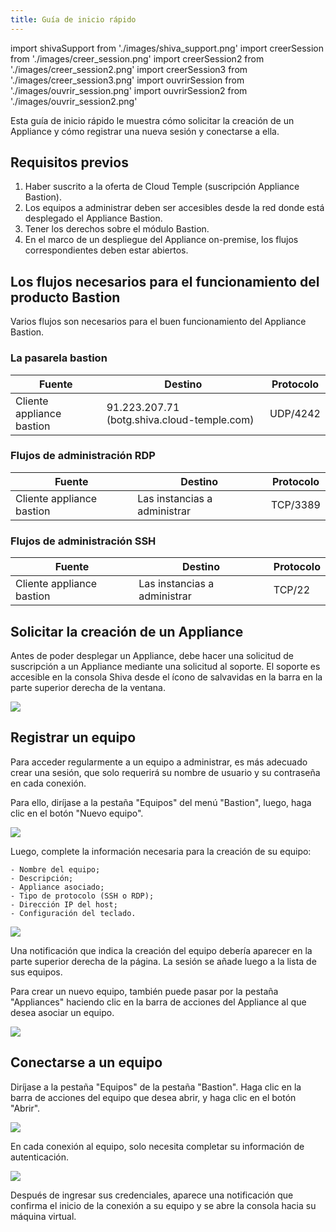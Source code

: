 ```yaml
---
title: Guía de inicio rápido
---
```

import shivaSupport from './images/shiva_support.png'
import creerSession from './images/creer_session.png'
import creerSession2 from './images/creer_session2.png'
import creerSession3 from './images/creer_session3.png'
import ouvrirSession from './images/ouvrir_session.png'
import ouvrirSession2 from './images/ouvrir_session2.png'

Esta guía de inicio rápido le muestra cómo solicitar la creación de un Appliance y cómo registrar una nueva sesión y conectarse a ella.

## Requisitos previos

1. Haber suscrito a la oferta de Cloud Temple (suscripción Appliance Bastion).
2. Los equipos a administrar deben ser accesibles desde la red donde está desplegado el Appliance Bastion.
3. Tener los derechos sobre el módulo Bastion.
4. En el marco de un despliegue del Appliance on-premise, los flujos correspondientes deben estar abiertos.

## Los flujos necesarios para el funcionamiento del producto Bastion

Varios flujos son necesarios para el buen funcionamiento del Appliance Bastion.

### La pasarela bastion
| Fuente                    | Destino                                     | Protocolo |
|---------------------------|---------------------------------------------|-----------|
| Cliente appliance bastion | 91.223.207.71 (botg.shiva.cloud-temple.com) | UDP/4242  |

### Flujos de administración RDP

| Fuente                    | Destino                    | Protocolo |
|---------------------------|----------------------------|-----------|
| Cliente appliance bastion | Las instancias a administrar | TCP/3389  |

### Flujos de administración SSH

| Fuente                    | Destino                    | Protocolo |
|---------------------------|----------------------------|-----------|
| Cliente appliance bastion | Las instancias a administrar | TCP/22    |

## Solicitar la creación de un Appliance
Antes de poder desplegar un Appliance, debe hacer una solicitud de suscripción a un Appliance mediante una solicitud al soporte.
El soporte es accesible en la consola Shiva desde el ícono de salvavidas en la barra en la parte superior derecha de la ventana.

<img src={shivaSupport} />

## Registrar un equipo

Para acceder regularmente a un equipo a administrar, es más adecuado crear una sesión, que solo requerirá su nombre de usuario y su contraseña en cada conexión.

Para ello, diríjase a la pestaña "Equipos" del menú "Bastion", luego, haga clic en el botón "Nuevo equipo".

<img src={creerSession} />

Luego, complete la información necesaria para la creación de su equipo:

    - Nombre del equipo;
    - Descripción;
    - Appliance asociado;
    - Tipo de protocolo (SSH o RDP);
    - Dirección IP del host;
    - Configuración del teclado.

<img src={creerSession2} />

Una notificación que indica la creación del equipo debería aparecer en la parte superior derecha de la página. La sesión se añade luego a la lista de sus equipos.

Para crear un nuevo equipo, también puede pasar por la pestaña "Appliances" haciendo clic en la barra de acciones del Appliance al que desea asociar un equipo.

<img src={creerSession3} />

## Conectarse a un equipo

Diríjase a la pestaña "Equipos" de la pestaña "Bastion". Haga clic en la barra de acciones del equipo que desea abrir, y haga clic en el botón "Abrir".

<img src={ouvrirSession} />

En cada conexión al equipo, solo necesita completar su información de autenticación.

<img src={ouvrirSession2} />

Después de ingresar sus credenciales, aparece una notificación que confirma el inicio de la conexión a su equipo y se abre la consola hacia su máquina virtual.

